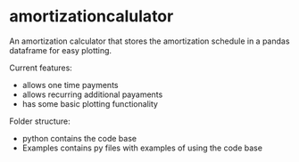 # amortizationcalulator

An amortization calculator that stores the amortization schedule in a pandas dataframe for easy plotting.

Current features:
* allows one time payments
* allows recurring additional payaments
* has some basic plotting functionality

Folder structure:
* python contains the code base
* Examples contains py files with examples of using the code base

